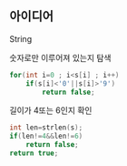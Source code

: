 ## 아이디어
String  
  
숫자로만 이루어져 있는지 탐색
```c
for(int i=0 ; i<s[i] ; i++)
    if(s[i]<'0'||s[i]>'9')
        return false;
```
길이가 4또는 6인지 확인
```c
int len=strlen(s);
if(len!=4&&len!=6)
    return false;
return true;
```
